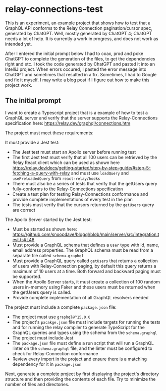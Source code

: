 # relay-connections-test

This is an experiment, an example project that shows how to test that a GraphQL API conforms to the Relay Connection pagination/cursor spec, generated by ChatGPT. Well, mostly generated by ChatGPT 4; ChatGPT needs a lot of help. It is currently a work in progress, and does not work as intended yet.

After I entered the initial prompt below I had to coax, prod and poke ChatGPT to complete the generation of the files, to get the dependencies right and etc. I took the code generated by ChatGPT and pasted it into an IntelliJ project. When errors occured, I pasted the error message into ChatGPT and sometimes that resulted in a fix. Sometimes, I had to Google and fix it myself. I may write a blog post if I figure out how to make this project work.

## The initial prompt

I want to create a Typescript project that is a example of how to test a GraphQL server and verify that the server supports the Relay-Connections specification here: https://relay.dev/graphql/connections.htm

The project must meet these requirements:

It must provide a Jest test:
- The Jest test must start an Apollo server before running test
- The first Jest test must verify that all 100 users can be retrieved by the Relay React client which can be used as shown here https://relay.dev/docs/getting-started/step-by-step-guide/#step-5-fetching-a-query-with-relay  and must use `loadQuery` and `usePreloadedQuery` from `react-relay/hooks`
- There must also be a series of tests that verify that the getUsers query fully-conforms to the Relay-Connections specification
- Create a test plan for testing Relay-Connections conformance and provide complete implementations of every test in the plan
- The tests must verify that the cursors returned by the `getUsers` query are correct

The Apollo Server started by the Jest test:
- Must be started as shown here: https://github.com/snoopdave/blogql/blob/main/server/src/integration.test.ts#L48
- Must provide a GraphQL schema that defines a `User`  type with id, name, email address properties. The GraphQL schema must be read from a separate file called `schema.graphql` 
- Must provide a GraphQL query called `getUsers`  that returns a collection of users with Relay-Connection paging, by default this query returns  a maximum of 10 users at a time. Both forward and backward paging must be supported.
- When the Apollo Server starts, it must create a collection of 100 random users in-memory using Faker and these users must be returned when the getUsers query is called.
- Provide complete implementation of all GraphQL resolvers needed

The project must include a complete `package.json` file:
- The project must use `graphql@^15.0.0` 
- The project's `pacakge.json` file must include targets for running the tests and for running the relay compiler to generate TypeScript for the GraphQL queries and types using the schema from the `schema.graphql`
- The project must include Jest
- The `package.json` file must define a run script that will run a GraphQL linter on the `schema.graphql` file, and the linter must be configured to check for Relay-Connection conformance
- Review every import in the project and ensure there is a matching dependency for it in `package.json`

Next, generate a complete project by first displaying the project's directory structure and then providing the contents of each file. Try to minimize the number of files and directories.

